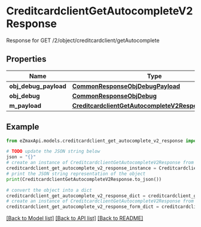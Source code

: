 # CreditcardclientGetAutocompleteV2Response

Response for GET /2/object/creditcardclient/getAutocomplete

## Properties

Name | Type | Description | Notes
------------ | ------------- | ------------- | -------------
**obj_debug_payload** | [**CommonResponseObjDebugPayload**](CommonResponseObjDebugPayload.md) |  | 
**obj_debug** | [**CommonResponseObjDebug**](CommonResponseObjDebug.md) |  | [optional] 
**m_payload** | [**CreditcardclientGetAutocompleteV2ResponseMPayload**](CreditcardclientGetAutocompleteV2ResponseMPayload.md) |  | 

## Example

```python
from eZmaxApi.models.creditcardclient_get_autocomplete_v2_response import CreditcardclientGetAutocompleteV2Response

# TODO update the JSON string below
json = "{}"
# create an instance of CreditcardclientGetAutocompleteV2Response from a JSON string
creditcardclient_get_autocomplete_v2_response_instance = CreditcardclientGetAutocompleteV2Response.from_json(json)
# print the JSON string representation of the object
print(CreditcardclientGetAutocompleteV2Response.to_json())

# convert the object into a dict
creditcardclient_get_autocomplete_v2_response_dict = creditcardclient_get_autocomplete_v2_response_instance.to_dict()
# create an instance of CreditcardclientGetAutocompleteV2Response from a dict
creditcardclient_get_autocomplete_v2_response_form_dict = creditcardclient_get_autocomplete_v2_response.from_dict(creditcardclient_get_autocomplete_v2_response_dict)
```
[[Back to Model list]](../README.md#documentation-for-models) [[Back to API list]](../README.md#documentation-for-api-endpoints) [[Back to README]](../README.md)



